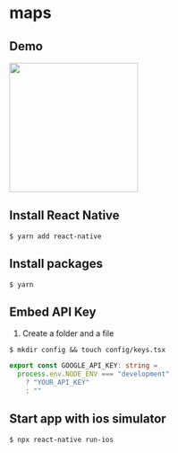 # maps

## Demo
<img src="./demo.gif" width="230">

## Install React Native
```
$ yarn add react-native
```
## Install packages
```
$ yarn
```

## Embed API Key
1. Create a folder and a file
```
$ mkdir config && touch config/keys.tsx
```
```typescript
export const GOOGLE_API_KEY: string =
  process.env.NODE_ENV === "development"
    ? "YOUR_API_KEY"
    : ""

```
## Start app with ios simulator
```
$ npx react-native run-ios
```
